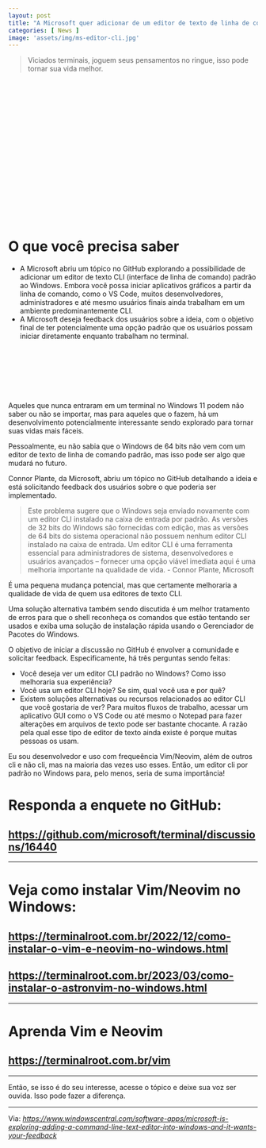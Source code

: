 ```yaml
---
layout: post
title: "A Microsoft quer adicionar de um editor de texto de linha de comando ao Windows e quer feedback"
categories: [ News ]
image: 'assets/img/ms-editor-cli.jpg'
---
```


> Viciados terminais, joguem seus pensamentos no ringue, isso pode tornar sua vida melhor.

<!-- QUADRADO -->
<script async src="//pagead2.googlesyndication.com/pagead/js/adsbygoogle.js"></script>
<ins class="adsbygoogle"
style="display:inline-block;width:336px;height:280px"
data-ad-client="ca-pub-2838251107855362"
data-ad-slot="5351066970"></ins>
<script>
(adsbygoogle = window.adsbygoogle || []).push({});
</script>

# O que você precisa saber
+ A Microsoft abriu um tópico no GitHub explorando a possibilidade de adicionar um editor de texto CLI (interface de linha de comando) padrão ao Windows. 
Embora você possa iniciar aplicativos gráficos a partir da linha de comando, como o VS Code, muitos desenvolvedores, administradores e até mesmo usuários finais ainda trabalham em um ambiente predominantemente CLI. 
+ A Microsoft deseja feedback dos usuários sobre a ideia, com o objetivo final de ter potencialmente uma opção padrão que os usuários possam iniciar diretamente enquanto trabalham no terminal. 

<!-- MINI ANÚNCIO -->
<script async src="//pagead2.googlesyndication.com/pagead/js/adsbygoogle.js"></script>
<!-- Games Root -->
<ins class="adsbygoogle"
style="display:inline-block;width:730px;height:95px"
data-ad-client="ca-pub-2838251107855362"
data-ad-slot="5351066970"></ins>
<script>
(adsbygoogle = window.adsbygoogle || []).push({});
</script>

Aqueles que nunca entraram em um terminal no Windows 11 podem não saber ou não se importar, mas para aqueles que o fazem, há um desenvolvimento potencialmente interessante sendo explorado para tornar suas vidas mais fáceis. 

Pessoalmente, eu não sabia que o Windows de 64 bits não vem com um editor de texto de linha de comando padrão, mas isso pode ser algo que mudará no futuro. 

Connor Plante, da Microsoft, abriu um tópico no GitHub detalhando a ideia e está solicitando feedback dos usuários sobre o que poderia ser implementado.

> Este problema sugere que o Windows seja enviado novamente com um editor CLI instalado na caixa de entrada por padrão. As versões de 32 bits do Windows são fornecidas com edição, mas as versões de 64 bits do sistema operacional não possuem nenhum editor CLI instalado na caixa de entrada. Um editor CLI é uma ferramenta essencial para administradores de sistema, desenvolvedores e usuários avançados – fornecer uma opção viável imediata aqui é uma melhoria importante na qualidade de vida. - Connor Plante, Microsoft

<!-- RETANGULO LARGO 2 -->
<script async src="//pagead2.googlesyndication.com/pagead/js/adsbygoogle.js"></script>
<ins class="adsbygoogle"
style="display:block; text-align:center;"
data-ad-layout="in-article"
data-ad-format="fluid"
data-ad-client="ca-pub-2838251107855362"
data-ad-slot="8549252987"></ins>
<script>
(adsbygoogle = window.adsbygoogle || []).push({});
</script>

É uma pequena mudança potencial, mas que certamente melhoraria a qualidade de vida de quem usa editores de texto CLI. 

Uma solução alternativa também sendo discutida é um melhor tratamento de erros para que o shell reconheça os comandos que estão tentando ser usados ​​e exiba uma solução de instalação rápida usando o Gerenciador de Pacotes do Windows.

O objetivo de iniciar a discussão no GitHub é envolver a comunidade e solicitar feedback. Especificamente, há três perguntas sendo feitas: 

+ Você deseja ver um editor CLI padrão no Windows? Como isso melhoraria sua experiência?
+ Você usa um editor CLI hoje? Se sim, qual você usa e por quê?
+ Existem soluções alternativas ou recursos relacionados ao editor CLI que você gostaria de ver?
Para muitos fluxos de trabalho, acessar um aplicativo GUI como o VS Code ou até mesmo o Notepad para fazer alterações em arquivos de texto pode ser bastante chocante. A razão pela qual esse tipo de editor de texto ainda existe é porque muitas pessoas os usam. 

Eu sou desenvolvedor e uso com frequeência Vim/Neovim, além de outros cli e não cli, mas na maioria das vezes uso esses. Então, um editor cli por padrão no Windows para, pelo menos, seria de suma importância!

# Responda a enquete no GitHub:
## <https://github.com/microsoft/terminal/discussions/16440>

---

# Veja como instalar Vim/Neovim no Windows:
## <https://terminalroot.com.br/2022/12/como-instalar-o-vim-e-neovim-no-windows.html>
## <https://terminalroot.com.br/2023/03/como-instalar-o-astronvim-no-windows.html>

---

# Aprenda Vim e Neovim
## <https://terminalroot.com.br/vim>

---

Então, se isso é do seu interesse, acesse o tópico e deixe sua voz ser ouvida. Isso pode fazer a diferença. 

---

<!-- RETANGULO LARGO -->
<script async src="https://pagead2.googlesyndication.com/pagead/js/adsbygoogle.js"></script>
<!-- Informat -->
<ins class="adsbygoogle"
style="display:block"
data-ad-client="ca-pub-2838251107855362"
data-ad-slot="2327980059"
data-ad-format="auto"
data-full-width-responsive="true"></ins>
<script>
(adsbygoogle = window.adsbygoogle || []).push({});
</script>

Via: *https://www.windowscentral.com/software-apps/microsoft-is-exploring-adding-a-command-line-text-editor-into-windows-and-it-wants-your-feedback*
